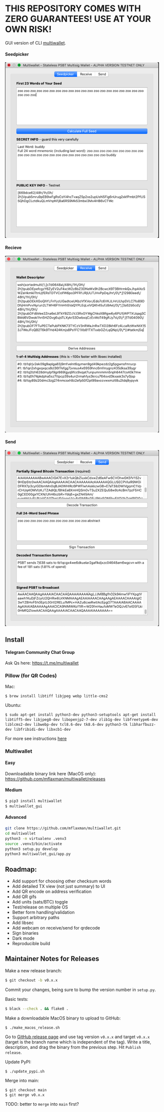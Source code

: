 # THIS REPOSITORY COMES WITH ZERO GUARANTEES! USE AT YOUR OWN RISK!

GUI version of CLI [multiwallet](https://twitter.com/mflaxman/status/1321503036724989952).

#### Seedpicker
![](https://raw.githubusercontent.com/mflaxman/multiwallet/main/images/seedpicker.png)

#### Recieve
![](https://raw.githubusercontent.com/mflaxman/multiwallet/main/images/receive.png)

#### Send
![](https://raw.githubusercontent.com/mflaxman/multiwallet/main/images/send.png)

## Install

#### Telegram Community Chat Group
Ask Qs here: 
<https://t.me/multiwallet>

### Pillow (for QR Codes)

Mac:
```
$ brew install libtiff libjpeg webp little-cms2
```

Ubuntu:
```
$ sudo apt-get install python3-dev python3-setuptools apt-get install libtiff5-dev libjpeg8-dev libopenjp2-7-dev zlib1g-dev libfreetype6-dev liblcms2-dev libwebp-dev tcl8.6-dev tk8.6-dev python3-tk libharfbuzz-dev libfribidi-dev libxcb1-dev
```

For more see instructions [here](https://pillow.readthedocs.io/en/latest/installation.html)

### Multiwallet

#### Easy
Downloadable binary link here (MacOS only):  
<https://github.com/mflaxman/multiwallet/releases>

#### Medium
```bash
$ pip3 install multiwallet
$ multiwallet_gui
```

#### Advanced
```bash
git clone https://github.com/mflaxman/multiwallet.git
cd multiwallet
python3 -m virtualenv .venv3
source .venv3/bin/activate
python3 setup.py develop
python3 multiwallet_gui/app.py 
```

## Roadmap:
* Add support for choosing other checksum words
* Add detailed TX view (not just summary) to UI
* Add QR encode on address verification
* Add QR gifs
* Add units (sats/BTC) toggle
* Test/release on multiple OS
* Better form handling/validation
* Support arbitrary paths
* Add libsec
* Add webcam on receive/send for qrdecode
* Sign binaries
* Dark mode
* Reproducible build

## Maintainer Notes for Releases

Make a new release branch:
```bash
$ git checkout -b v0.x.x
```

Commit your changes, being sure to bump the version number in `setup.py`.

Basic tests:
```bash
$ black --check . && flake8 .
```

Make a downloadable MacOS binary to upload to GitHub:
```
$ ./make_macos_release.sh 
```

Go to [GitHub release page](https://github.com/mflaxman/multiwallet/releases/new) and use tag version `v0.x.x` and target `v0.x.x` (target is the branch name which is independent of the tag).
Write a title, description, and drag the binary from the previous step.
Hit `Publish release`.

Update PyPI:
```
$ ./update_pypi.sh
```

Merge into main:
```
$ git checkout main
$ git merge v0.x.x
```
TODO: better to `merge` into `main` first?
